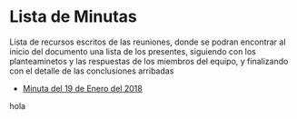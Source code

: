 # Lista de Minutas
Lista de recursos escritos de las reuniones, donde se podran encontrar al inicio del documento una lista de los presentes, siguiendo con los planteaminetos y las respuestas de los miembros del equipo, y finalizando con el detalle de las conclusiones arribadas

* [Minuta del 19 de Enero del 2018](https://docs.google.com/document/d/1EN89qgyndWqjpRlwKopbz9UKX-VDm92xxdcxKhvjg6E/edit?usp=sharing)


hola
